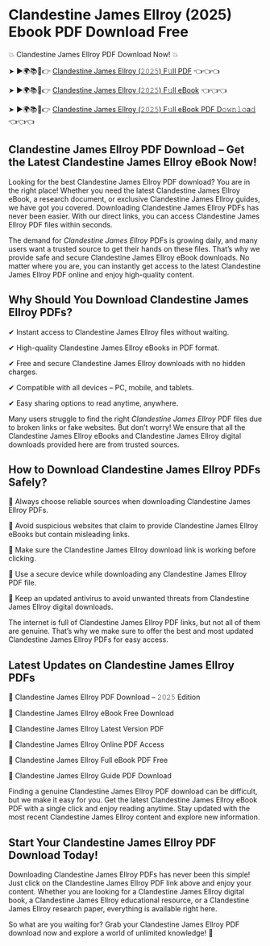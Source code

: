 # Clandestine James Ellroy (2025) Ebook PDF Download Free

💥 Clandestine James Ellroy PDF Download Now! 💥

➤ ►🌍📚📱👉 [Clandestine James Ellroy (𝟸𝟶𝟸𝟻) F𝚞ll PDF](https://getpdf.xyz/clandestine-james-ellroy) 👈👈👈


➤ ►🌍📚📱👉 [Clandestine James Ellroy (𝟸𝟶𝟸𝟻) F𝚞ll eBook](https://getpdf.xyz/clandestine-james-ellroy) 👈👈👈


➤ ►🌍📚📱👉 [Clandestine James Ellroy (𝟸𝟶𝟸𝟻) F𝚞ll eBook PDF D𝚘𝚠𝚗𝚕𝚘a𝚍](https://getpdf.xyz/clandestine-james-ellroy) 👈👈👈


## Clandestine James Ellroy PDF Download – Get the Latest Clandestine James Ellroy eBook Now!

Looking for the best Clandestine James Ellroy PDF download? You are in the right place! Whether you need the latest Clandestine James Ellroy eBook, a research document, or exclusive Clandestine James Ellroy guides, we have got you covered. Downloading Clandestine James Ellroy PDFs has never been easier. With our direct links, you can access Clandestine James Ellroy PDF files within seconds.

The demand for *Clandestine James Ellroy* PDFs is growing daily, and many users want a trusted source to get their hands on these files. That’s why we provide safe and secure Clandestine James Ellroy eBook downloads. No matter where you are, you can instantly get access to the latest Clandestine James Ellroy PDF online and enjoy high-quality content.

## Why Should You Download Clandestine James Ellroy PDFs?

✔ Instant access to Clandestine James Ellroy files without waiting.

✔ High-quality Clandestine James Ellroy eBooks in PDF format.

✔ Free and secure Clandestine James Ellroy downloads with no hidden charges.

✔ Compatible with all devices – PC, mobile, and tablets.

✔ Easy sharing options to read anytime, anywhere.

Many users struggle to find the right *Clandestine James Ellroy* PDF files due to broken links or fake websites. But don’t worry! We ensure that all the Clandestine James Ellroy eBooks and Clandestine James Ellroy digital downloads provided here are from trusted sources.

## How to Download Clandestine James Ellroy PDFs Safely?

📌 Always choose reliable sources when downloading Clandestine James Ellroy PDFs.

📌 Avoid suspicious websites that claim to provide Clandestine James Ellroy eBooks but contain misleading links.

📌 Make sure the Clandestine James Ellroy download link is working before clicking.

📌 Use a secure device while downloading any Clandestine James Ellroy PDF file.

📌 Keep an updated antivirus to avoid unwanted threats from Clandestine James Ellroy digital downloads.

The internet is full of Clandestine James Ellroy PDF links, but not all of them are genuine. That’s why we make sure to offer the best and most updated Clandestine James Ellroy PDFs for easy access.

## Latest Updates on Clandestine James Ellroy PDFs

🔹 Clandestine James Ellroy PDF Download – 𝟸𝟶𝟸𝟻 Edition

🔹 Clandestine James Ellroy eBook Free Download

🔹 Clandestine James Ellroy Latest Version PDF

🔹 Clandestine James Ellroy Online PDF Access

🔹 Clandestine James Ellroy Full eBook PDF Free

🔹 Clandestine James Ellroy Guide PDF Download

Finding a genuine Clandestine James Ellroy PDF download can be difficult, but we make it easy for you. Get the latest Clandestine James Ellroy eBook PDF with a single click and enjoy reading anytime. Stay updated with the most recent Clandestine James Ellroy content and explore new information.

## Start Your Clandestine James Ellroy PDF Download Today!

Downloading Clandestine James Ellroy PDFs has never been this simple! Just click on the Clandestine James Ellroy PDF link above and enjoy your content. Whether you are looking for a Clandestine James Ellroy digital book, a Clandestine James Ellroy educational resource, or a Clandestine James Ellroy research paper, everything is available right here.

So what are you waiting for? Grab your Clandestine James Ellroy PDF download now and explore a world of unlimited knowledge! 🚀